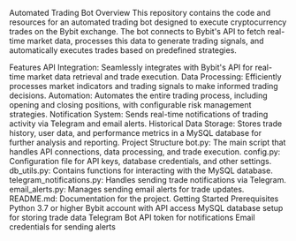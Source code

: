 Automated Trading Bot
Overview
This repository contains the code and resources for an automated trading bot designed to execute cryptocurrency trades on the Bybit exchange. The bot connects to Bybit's API to fetch real-time market data, processes this data to generate trading signals, and automatically executes trades based on predefined strategies.

Features
API Integration: Seamlessly integrates with Bybit's API for real-time market data retrieval and trade execution.
Data Processing: Efficiently processes market indicators and trading signals to make informed trading decisions.
Automation: Automates the entire trading process, including opening and closing positions, with configurable risk management strategies.
Notification System: Sends real-time notifications of trading activity via Telegram and email alerts.
Historical Data Storage: Stores trade history, user data, and performance metrics in a MySQL database for further analysis and reporting.
Project Structure
bot.py: The main script that handles API connections, data processing, and trade execution.
config.py: Configuration file for API keys, database credentials, and other settings.
db_utils.py: Contains functions for interacting with the MySQL database.
telegram_notifications.py: Handles sending trade notifications via Telegram.
email_alerts.py: Manages sending email alerts for trade updates.
README.md: Documentation for the project.
Getting Started
Prerequisites
Python 3.7 or higher
Bybit account with API access
MySQL database setup for storing trade data
Telegram Bot API token for notifications
Email credentials for sending alerts
